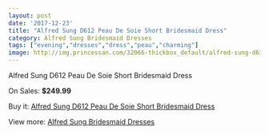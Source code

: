 ```yaml
---
layout: post
date: '2017-12-23'
title: "Alfred Sung D612 Peau De Soie Short Bridesmaid Dress"
category: Alfred Sung Bridesmaid Dresses
tags: ["evening","dresses","dress","peau","charming"]
image: http://img.princessan.com/32066-thickbox_default/alfred-sung-d612-peau-de-soie-short-bridesmaid-dress.jpg
---
```

Alfred Sung D612 Peau De Soie Short Bridesmaid Dress

On Sales: **$249.99**
<a href="https://www.princessan.com/en/14644-alfred-sung-d612-peau-de-soie-short-bridesmaid-dress.html"><amp-img layout="responsive" width="600" height="600" src="//img.princessan.com/32066-thickbox_default/alfred-sung-d612-peau-de-soie-short-bridesmaid-dress.jpg" alt="Alfred Sung D612 Peau De Soie Short Bridesmaid Dress 0" /></a>

Buy it: [Alfred Sung D612 Peau De Soie Short Bridesmaid Dress](https://www.princessan.com/en/14644-alfred-sung-d612-peau-de-soie-short-bridesmaid-dress.html "Alfred Sung D612 Peau De Soie Short Bridesmaid Dress")

View more: [Alfred Sung Bridesmaid Dresses](https://www.princessan.com/en/107- "Alfred Sung Bridesmaid Dresses")